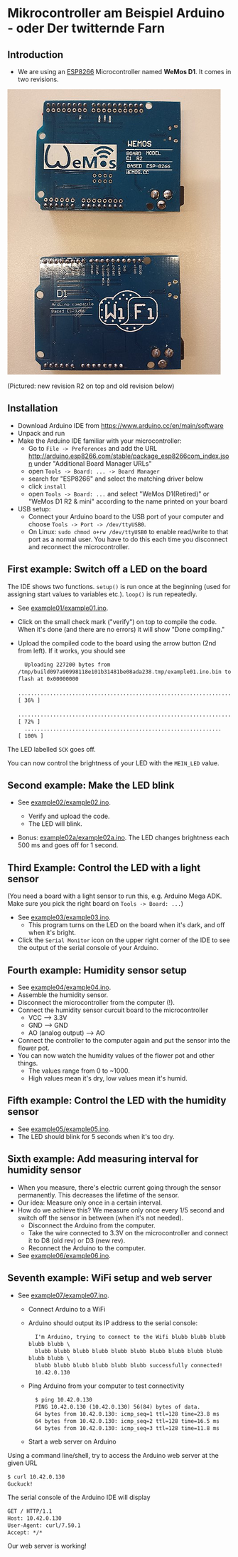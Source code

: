 # Mikrocontroller am Beispiel Arduino - oder Der twitternde Farn

## Introduction
* We are using an [ESP8266](https://de.wikipedia.org/wiki/ESP8266)
  Microcontroller named **WeMos D1**.
  It comes in two revisions.

![WeMos D1: New and old revision](newrev-oldrev.jpg)

(Pictured: new revision R2 on top and old revision below)

## Installation

* Download Arduino IDE from https://www.arduino.cc/en/main/software
* Unpack and run
* Make the Arduino IDE familiar with your microcontroller:
  * Go to `File -> Preferences` and add the URL http://arduino.esp8266.com/stable/package_esp8266com_index.json under "Additional Board Manager URLs"
  * open `Tools -> Board: ... -> Board Manager`
  * search for "ESP8266" and select the matching driver below
  * click `install`
  * open `Tools -> Board: ...` and select "WeMos D1(Retired)" or "WeMos D1 R2 & mini" according to the name printed on your board
* USB setup:
  * Connect your Arduino board to the USB port of your computer and choose `Tools -> Port -> /dev/ttyUSB0`.
  * On Linux: `sudo chmod o+rw /dev/ttyUSB0` to enable read/write to that port as a normal user.
  You have to do this each time you disconnect and reconnect the microcontroller.

## First example: Switch off a LED on the board

The IDE shows two functions.
`setup()` is run once at the beginning (used for assigning start values to variables etc.).
`loop()` is run repeatedly.

* See [example01/example01.ino](example01/example01.ino).
* Click on the small check mark ("verify") on top to compile the code.
When it's done (and there are no errors) it will show "Done compiling."
* Upload the compiled code to the board using the arrow button (2nd from left).
If it works, you should see

        Uploading 227200 bytes from /tmp/build097a90998118e101b31481be08ada238.tmp/example01.ino.bin to flash at 0x00000000
        ................................................................................ [ 36% ]
        ................................................................................ [ 72% ]
        ..............................................................                   [ 100% ]

The LED labelled `SCK` goes off.

You can now control the brightness of your LED with the `MEIN_LED` value.

## Second example: Make the LED blink

* See [example02/example02.ino](example02/example02.ino).
  * Verify and upload the code.
  * The LED will blink.

* Bonus: [example02a/example02a.ino](example02a/example02a.ino).
The LED changes brightness each 500 ms and goes off for 1 second.

## Third Example: Control the LED with a light sensor

(You need a board with a light sensor to run this, e.g. Arduino Mega ADK.
Make sure you pick the right board on `Tools -> Board: ...`)

* See [example03/example03.ino](example03/example03.ino).
  * This program turns on the LED on the board when it's dark, and off when
    it's bright.
* Click the `Serial Monitor` icon on the upper right corner of the IDE to see
  the output of the serial console of your Arduino.

## Fourth example: Humidity sensor setup

* See [example04/example04.ino](example04/example04.ino).
* Assemble the humidity sensor.
* Disconnect the microcontroller from the computer (!).
* Connect the humidity sensor curcuit board to the microcontroller
  * VCC --> 3.3V
  * GND --> GND
  * AO (analog output) --> AO
* Connect the controller to the computer again and put the sensor into the
  flower pot.
* You can now watch the humidity values of the flower pot and other things.
  * The values range from 0 to ~1000.
  * High values mean it's dry, low values mean it's humid.

## Fifth example: Control the LED with the humidity sensor

* See [example05/example05.ino](example05/example05.ino).
* The LED should blink for 5 seconds when it's too dry.

## Sixth example: Add measuring interval for humidity sensor

* When you measure, there's electric current going through the sensor
  permanently.
  This decreases the lifetime of the sensor.
* Our idea: Measure only once in a certain interval.
* How do we achieve this? We measure only once every 1/5 second and switch off
  the sensor in between (when it's not needed).
  * Disconnect the Arduino from the computer.
  * Take the wire connected to 3.3V on the microcontroller and connect it to
    D8 (old rev) or D3 (new rev).
  * Reconnect the Arduino to the computer.
* See [example06/example06.ino](example06/example06.ino).

## Seventh example: WiFi setup and web server

* See [example07/example07.ino](example07/example07.ino).
  * Connect Arduino to a WiFi
  * Arduino should output its IP address to the serial console:

          I'm Arduino, trying to connect to the Wifi blubb blubb blubb blubb blubb \
          blubb blubb blubb blubb blubb blubb blubb blubb blubb blubb blubb blubb \
          blubb blubb blubb blubb blubb blubb successfully connected!
          10.42.0.130


  * Ping Arduino from your computer to test connectivity

          $ ping 10.42.0.130
          PING 10.42.0.130 (10.42.0.130) 56(84) bytes of data.
          64 bytes from 10.42.0.130: icmp_seq=1 ttl=128 time=23.8 ms
          64 bytes from 10.42.0.130: icmp_seq=2 ttl=128 time=16.5 ms
          64 bytes from 10.42.0.130: icmp_seq=3 ttl=128 time=11.8 ms

  * Start a web server on Arduino

Using a command line/shell, try to access the Arduino web server at the given
URL

    $ curl 10.42.0.130
    Guckuck!

The serial console of the Arduino IDE will display

    GET / HTTP/1.1
    Host: 10.42.0.130
    User-Agent: curl/7.50.1
    Accept: */*

Our web server is working!
